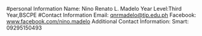 #personal Information
Name: Nino Renato L. Madelo
Year Level:Third Year,BSCPE
#Contact Information
Email: qnrmadelo@tip.edu.ph
Facebook: www.facebook.com/nino.madelo
Additional Contact Information:
Smart: 09295150493

